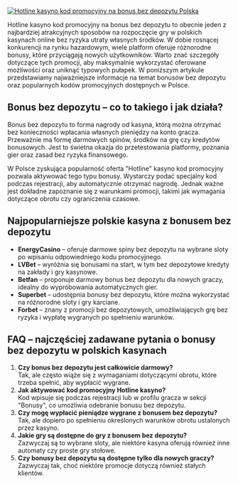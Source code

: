 [![Hotline kasyno kod promocyjny na bonus bez depozytu Polska](https://123-caf.pages.dev/gitsignup.png)](https://vrmoo.ru/Bt82HjjY)

<p>Hotline kasyno kod promocyjny na bonus bez depozytu to obecnie jeden z najbardziej atrakcyjnych sposobów na rozpoczęcie gry w polskich kasynach online bez ryzyka utraty własnych środków. W dobie rosnącej konkurencji na rynku hazardowym, wiele platform oferuje różnorodne bonusy, które przyciągają nowych użytkowników. Warto znać szczegóły dotyczące tych promocji, aby maksymalnie wykorzystać oferowane możliwości oraz uniknąć typowych pułapek. W poniższym artykule przedstawiamy najważniejsze informacje na temat bonusów bez depozytu oraz popularnych kodów promocyjnych dostępnych w Polsce.</p>  <h2>Bonus bez depozytu – co to takiego i jak działa?</h2> <p>Bonus bez depozytu to forma nagrody od kasyna, którą można otrzymać bez konieczności wpłacania własnych pieniędzy na konto gracza. Przeważnie ma formę darmowych spinów, środków na grę czy kredytów bonusowych. Jest to świetna okazja do przetestowania platformy, poznania gier oraz zasad bez ryzyka finansowego.</p> <p>W Polsce zyskująca popularność oferta "Hotline" kasyno kod promocyjny pozwala aktywować tego typu bonusy. Wystarczy podać specjalny kod podczas rejestracji, aby automatycznie otrzymać nagrodę. Jednak ważne jest dokładne zapoznanie się z warunkami promocji, takimi jak wymagania dotyczące obrotu czy ograniczenia czasowe.</p>  <h2>Najpopularniejsze polskie kasyna z bonusem bez depozytu</h2> <ul>   <li><strong>EnergyCasino</strong> – oferuje darmowe spiny bez depozytu na wybrane sloty po wpisaniu odpowiedniego kodu promocyjnego.</li>   <li><strong>LVBet</strong> – wyróżnia się bonusami na start, w tym bez depozytowe kredyty na zakłady i gry kasynowe.</li>   <li><strong>Betfan</strong> – proponuje darmowy bonus bez depozytu dla nowych graczy, idealny do wypróbowania automatycznych gier.</li>   <li><strong>Superbet</strong> – udostępnia bonusy bez depozytu, które można wykorzystać na różnorodne sloty i gry karciane.</li>   <li><strong>Forbet</strong> – znany z promocji bez depozytowych, umożliwiających grę bez ryzyka i wypłatę wygranych po spełnieniu warunków.</li> </ul>  <h2>FAQ – najczęściej zadawane pytania o bonusy bez depozytu w polskich kasynach</h2> <ol>   <li><strong>Czy bonus bez depozytu jest całkowicie darmowy?</strong><br>Tak, ale często wiąże się z wymaganiami dotyczącymi obrotu, które trzeba spełnić, aby wypłacić wygrane.</li>   <li><strong>Jak aktywować kod promocyjny Hotline kasyno?</strong><br>Kod wpisuje się podczas rejestracji lub w profilu gracza w sekcji "Bonusy", co umożliwia odebranie bonusu bez depozytu.</li>   <li><strong>Czy mogę wypłacić pieniądze wygrane z bonusem bez depozytu?</strong><br>Tak, ale dopiero po spełnieniu określonych warunków obrotu ustalonych przez kasyno.</li>   <li><strong>Jakie gry są dostępne do gry z bonusem bez depozytu?</strong><br>Zazwyczaj są to wybrane sloty, ale niektóre kasyna oferują również inne automaty czy proste gry stołowe.</li>   <li><strong>Czy bonusy bez depozytu są dostępne tylko dla nowych graczy?</strong><br>Zazwyczaj tak, choć niektóre promocje dotyczą również stałych klientów.</li> </ol>